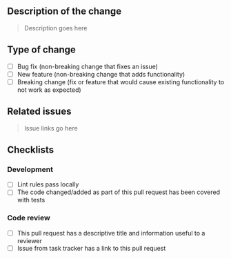 ## Description of the change

> Description goes here

## Type of change

- [ ] Bug fix (non-breaking change that fixes an issue)
- [ ] New feature (non-breaking change that adds functionality)
- [ ] Breaking change (fix or feature that would cause existing functionality to not work as expected)

## Related issues

> Issue links go here

## Checklists

### Development

- [ ] Lint rules pass locally
- [ ] The code changed/added as part of this pull request has been covered with tests

### Code review

- [ ] This pull request has a descriptive title and information useful to a reviewer
- [ ] Issue from task tracker has a link to this pull request
